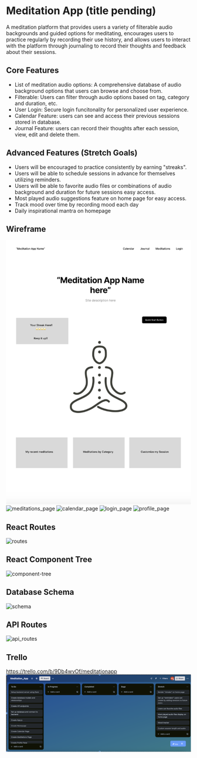 # Meditation App (title pending)

A meditation platform that provides users a variety of filterable audio backgrounds and guided options for meditating, encourages users to practice regularly by recording their use history, and allows users to interact with the platform through journaling to record their thoughts and feedback about their sessions. 

## Core Features

* List of meditation audio options: A comprehensive database of audio background options that users can browse and choose from. 
* Filterable: Users can filter through audio options based on tag, category and duration, etc. 
* User Login: Secure login funcitonality for personalized user experience. 
* Calendar Feature: users can see and access their previous sessions stored in database. 
* Journal Feature: users can record their thoughts after each session, view, edit and delete them. 

## Advanced Features (Stretch Goals)

* Users will be encouraged to practice consistently by earning "streaks".
* Users will be able to schedule sessions in advance for themselves utilizing reminders.
* Users will be able to favorite audio files or combinations of audio background and duration for future sessions easy access. 
* Most played audio suggestions feature on home page for easy access.
* Track mood over time by recording mood each day
* Daily inspirational mantra on homepage

## Wireframe

<img src="Planning/homepage.png" alt="homepage"/>
<img src="Planning/meditations_page.drawio" alt="meditations_page"/>
<img src="Planning/calendar_page.drawio" alt="calendar_page"/>
<img src="Planning/login_page.drawio" alt="login_page"/>
<img src="Planning/profile_page.drawio" alt="profile_page">

## React Routes

<img src="Planning/routes.drawio" alt="routes"/>

## React Component Tree

<img src="Planning/component-tree.drawio" alt="component-tree"/>

## Database Schema

<img src="Planning/schema.drawio" alt="schema"/>

## API Routes

<img src="Planning/api-routes.drawio" alt="api_routes"/>

## Trello

https://trello.com/b/9Db4wvOf/meditationapp
<img src="Planning/kanban_board.png" alt="kanban_board"/>